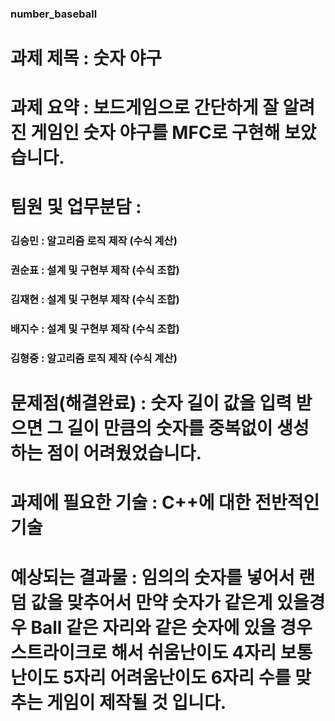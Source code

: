 ### number_baseball
# 과제 제목 : 숫자 야구
# 과제 요약 : 보드게임으로 간단하게 잘 알려진 게임인 숫자 야구를 MFC로 구현해 보았습니다.
# 팀원 및 업무분담 : 
### 김승민 : 알고리즘 로직 제작 (수식 계산)
### 권순표 : 설계 및 구현부 제작 (수식 조합)
### 김재현 : 설계 및 구현부 제작 (수식 조합)
### 배지수 : 설계 및 구현부 제작 (수식 조합)
### 김형중 : 알고리즘 로직 제작 (수식 계산)

# 문제점(해결완료) : 숫자 길이 값을 입력 받으면 그 길이 만큼의 숫자를 중복없이 생성 하는 점이 어려웠었습니다.

# 과제에 필요한 기술 : C++에 대한 전반적인 기술
# 예상되는 결과물 : 임의의 숫자를 넣어서 랜덤 값을 맞추어서 만약 숫자가 같은게 있을경우 Ball 같은 자리와 같은 숫자에 있을 경우 스트라이크로 해서 쉬움난이도 4자리 보통 난이도 5자리 어려움난이도 6자리 수를 맞추는 게임이 제작될 것 입니다.
